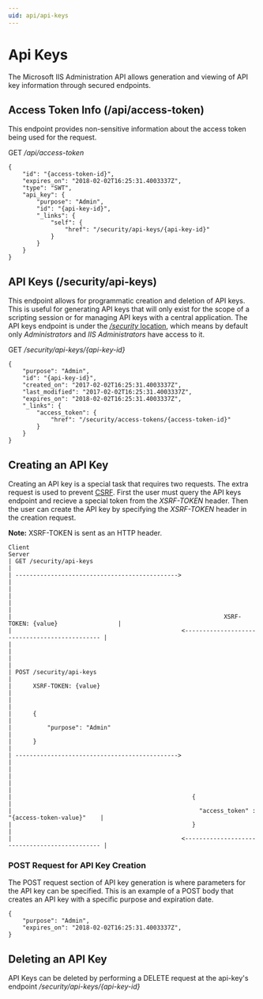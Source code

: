 ```yaml
---
uid: api/api-keys
---
```


# Api Keys

The Microsoft IIS Administration API allows generation and viewing of API key information through secured endpoints.

## Access Token Info (/api/access-token)

This endpoint provides non-sensitive information about the access token being used for the request.

GET _/api/access-token_
```
{
    "id": "{access-token-id}",
    "expires_on": "2018-02-02T16:25:31.4003337Z",
    "type": "SWT",
    "api_key": {
        "purpose": "Admin",
        "id": "{api-key-id}",
        "_links": {
            "self": {
                "href": "/security/api-keys/{api-key-id}"
            }
        }
    }
}
```

## API Keys (/security/api-keys)

This endpoint allows for programmatic creation and deletion of API keys. This is useful for generating API keys that will only exist for the scope of a scripting session or for managing API keys with a central application. The API keys endpoint is under the [_/security_ location](../security/integrated/authorization.md#route-based-authorization), which means by default only _Administrators_ and _IIS Administrators_ have access to it.

GET _/security/api-keys/{api-key-id}_
```
{
    "purpose": "Admin",
    "id": "{api-key-id}",
    "created_on": "2017-02-02T16:25:31.4003337Z",
    "last_modified": "2017-02-02T16:25:31.4003337Z",
    "expires_on": "2018-02-02T16:25:31.4003337Z",
    "_links": {
        "access_token": {
            "href": "/security/access-tokens/{access-token-id}"
        }
    }
}
```

## Creating an API Key

Creating an API key is a special task that requires two requests. The extra request is used to prevent [CSRF](https://www.owasp.org/index.php/Cross-Site_Request_Forgery_(CSRF)). First the user must query the API keys endpoint and recieve a special token from the _XSRF-TOKEN_ header. Then the user can create the API key by specifying the _XSRF-TOKEN_ header in the creation request.

**Note:** XSRF-TOKEN is sent as an HTTP header.

```
Client                                                                                      Server
| GET /security/api-keys                                                                         |
| ---------------------------------------------->                                                |
|                                                                                                |
|                                                                                                |
|                                                            XSRF-TOKEN: {value}                 |
|                                                <---------------------------------------------- |
|                                                                                                |
|                                                                                                |
| POST /security/api-keys                                                                        |
|      XSRF-TOKEN: {value}                                                                       |
|                                                                                                |
|      {                                                                                         |
|          "purpose": "Admin"                                                                    |
|      }                                                                                         |
| ---------------------------------------------->                                                |
|                                                                                                |
|                                                                                                |
|                                                   {                                            |
|                                                     "access_token" : "{access-token-value}"    |
|                                                   }                                            |
|                                                <---------------------------------------------- |
```

### POST Request for API Key Creation

The POST request section of API key generation is where parameters for the API key can be specified. This is an example of a POST body that creates an API key with a specific purpose and expiration date.

```
{
    "purpose": "Admin",
    "expires_on": "2018-02-02T16:25:31.4003337Z",
}
```

## Deleting an API Key

API Keys can be deleted by performing a DELETE request at the api-key's endpoint _/security/api-keys/{api-key-id}_